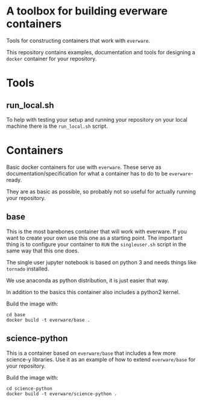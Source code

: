 # A toolbox for building everware containers

Tools for constructing containers that work with
`everware`.

This repository contains examples, documentation and
tools for designing a `docker` container for your
repository.


# Tools

## run_local.sh

To help with testing your setup and running your repository
on your local machine there is the `run_local.sh` script.


# Containers

Basic docker containers for use with `everware`. These
serve as documentation/specification for what a container
has to do to be `everware`-ready.

They are as basic as possible, so probably not so useful
for actually running your repository.


## base

This is the most barebones container that will work with
everware. If you want to create your own use this one as
a starting point. The important thing is to configure your
container to `RUN` the `singleuser.sh` script in the same
way that this one does.

The single user jupyter notebook is based on python 3 and
needs things like `tornado` installed.

We use anaconda as python distribution, it is just easier
that way.

In addition to the basics this container also includes a
python2 kernel.

Build the image with:
```
cd base
docker build -t everware/base .
```


## science-python

This is a container based on `everware/base` that includes
a few more science-y libraries. Use it as an example of how
to extend `everware/base` for your repository.

Build the image with:
```
cd science-python
docker build -t everware/science-python .
```
